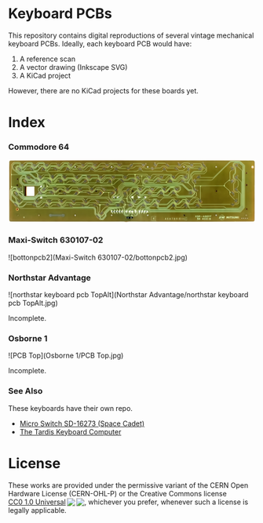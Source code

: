 # Keyboard PCBs

This repository contains digital reproductions of several vintage mechanical keyboard PCBs. Ideally, each keyboard PCB would have:

1. A reference scan
2. A vector drawing (Inkscape SVG)
3. A KiCad project

However, there are no KiCad projects for these boards yet. 

# Index

### Commodore 64
![C64KeyboardPCBScan](Commodor64/C64KeyboardPCBScan.jpg)

### Maxi-Switch 630107-02
![bottonpcb2](Maxi-Switch 630107-02/bottonpcb2.jpg)

### Northstar Advantage

![northstar keyboard pcb TopAlt](Northstar Advantage/northstar keyboard pcb TopAlt.jpg)

Incomplete.

### Osborne 1

![PCB Top](Osborne 1/PCB Top.jpg)

Incomplete.

### See Also

These keyboards have their own repo.

* [Micro Switch SD-16273 (Space Cadet)](https://github.com/rljacobson/SpaceCadet) 
* [The Tardis Keyboard Computer](https://github.com/rljacobson/smurd)

# License

These works are provided under the permissive variant of the CERN Open Hardware License (CERN-OHL-P) or the Creative Commons license  <a href="http://creativecommons.org/publicdomain/zero/1.0?ref=chooser-v1" target="_blank" rel="license noopener noreferrer" style="display:inline-block;">CC0 1.0 Universal<img style="height:22px!important;margin-left:3px;vertical-align:text-bottom;" src="https://mirrors.creativecommons.org/presskit/icons/cc.svg?ref=chooser-v1"><img style="height:22px!important;margin-left:3px;vertical-align:text-bottom;" src="https://mirrors.creativecommons.org/presskit/icons/zero.svg?ref=chooser-v1"></a>, whichever you prefer, whenever such a license is legally applicable.

